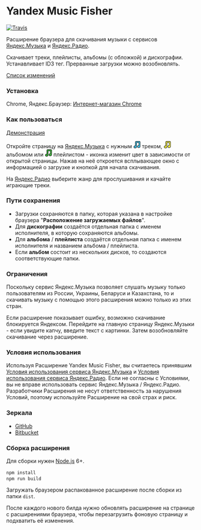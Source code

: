 # Yandex Music Fisher

[![Travis](https://img.shields.io/travis/egoroof/yandex-music-fisher.svg?style=flat-square)](https://travis-ci.org/egoroof/yandex-music-fisher)

Расширение браузера для скачивания музыки с сервисов [Яндекс.Музыка](https://music.yandex.ru/)
и [Яндекс.Радио](https://radio.yandex.ru/).

Скачивает треки, плейлисты, альбомы (с обложкой) и дискографии. Устанавливает ID3 тег.
Прерванные загрузки можно возобновлять.

[Список изменений](https://github.com/egoroof/yandex-music-fisher/releases)

### Установка

Chrome, Яндекс.Браузер:
[Интернет-магазин Chrome](https://chrome.google.com/webstore/detail/yandex-music-fisher/gkdpmbjlfgjbnleinnojgpgoljaokbni)

### Как пользоваться

[Демонстрация](https://raw.githubusercontent.com/egoroof/yandex-music-fisher/master/readme_img/usage.gif)

Откройте страницу на [Яндекс.Музыка](https://music.yandex.ru/) с нужным ![blue](readme_img/blue.png) треком,
![yellow](readme_img/yellow.png) альбомом или ![green](readme_img/green.png) плейлистом - иконка изменит цвет в зависимости
от открытой страницы. Нажав на неё откроется всплывающее окно с информацией о загрузке и кнопкой для начала скачивания.

На [Яндекс.Радио](https://radio.yandex.ru/) выберите жанр для прослушивания и качайте играющие треки.

### Пути сохранения

- Загрузки сохраняются в папку, которая указана в настройке браузера "__Расположение загружаемых файлов__".
- Для __дискографии__ создаётся отдельная папка с именем исполнителя, в которую сохраняются альбомы.
- Для __альбома__ / __плейлиста__ создаётся отдельная папка с именем исполнителя и названием альбома / плейлиста.
- Если __альбом__ состоит из нескольких дисков, то создаются соответствующие папки.

### Ограничения

Поскольку сервис Яндекс.Музыка позволяет слушать музыку только пользователям из России, Украины, Беларуси и
Казахстана, то и скачивать музыку с помощью этого расширения можно только из этих стран.

Если расширение показывает ошибку, возможно скачивание блокируется Яндексом.
Перейдите на главную страницу Яндекс.Музыки - если увидите капчу, введите текст с картинки.
Затем возобновляйте скачивание через расширение.

### Условия использования

Используя Расширение Yandex Music Fisher, вы считаетесь принявшим
[Условия использования сервиса Яндекс.Музыка](https://yandex.ru/legal/music_termsofuse/) и
[Условия использования сервиса Яндекс.Радио](https://yandex.ru/legal/radio_termsofuse/).
Если не согласны с Условиями, вы не вправе использовать сервис Яндекс.Музыка / Яндекс.Радио.
Разработчики Расширения не несут ответственность за нарушения Условий, поэтому используйте Расширение на свой страх и риск.

### Зеркала

- [GitHub](https://github.com/egoroof/yandex-music-fisher)
- [Bitbucket](https://bitbucket.org/egoroof/yandex-music-fisher)

### Сборка расширения

Для сборки нужен [Node.js](https://nodejs.org/en/) 6+.

```
npm install
npm run build
```

Загружать браузером распакованное расширение после сборки из папки `dist`.

После каждого нового билда нужно обновлять расширение на странице с расширениями браузера,
чтобы перезагрузить фоновую страницу и подхватить её изменения.
